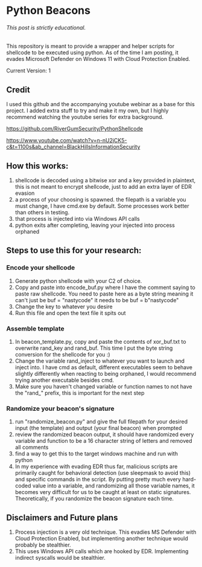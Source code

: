 # Python Beacons
###### This post is strictly educational.
This repository is meant to provide a wrapper and helper scripts for shellcode to be executed using python.
As of the time I am posting, it evades Microsoft Defender on Windows 11 with Cloud Protection Enabled.


Current Version: 1

## Credit
I used this github and the accompanying youtube webinar as a base for this project. I added extra stuff to try and make it my own, but I highly recommend watching the youtube series for extra background.

https://github.com/RiverGumSecurity/PythonShellcode

https://www.youtube.com/watch?v=n-nU2jCK5-c&t=1100s&ab_channel=BlackHillsInformationSecurity

## How this works:
1. shellcode is decoded using a bitwise xor and a key provided in plaintext, this is not meant to encrypt shellcode, just to add an extra layer of EDR evasion
2. a process of your choosing is spawned. the filepath is a variable you must change, I have cmd.exe by default. Some processes work better than others in testing.
3. that process is injected into via Windows API calls
4. python exits after completing, leaving your injected into process orphaned

## Steps to use this for your research:

### Encode your shellcode
1. Generate python shellcode with your C2 of choice.
2. Copy and paste into encode_buf.py where I have the comment saying to paste raw shellcode. You need to paste here as a byte string meaning it can't just be buf = "nastycode" it needs to be buf = b"nastycode"
3. Change the key to whatever you desire
4. Run this file and open the text file it spits out

### Assemble template
1. In beacon_template.py, copy and paste the contents of xor_buf.txt to overwrite rand_key and rand_buf. This time I put the byte string conversion for the shellcode for you :)
2. Change the variable rand_inject to whatever you want to launch and inject into. I have cmd as default, different executables seem to behave slightly differently when reacting to being orphaned, I would recommend trying another executable besides cmd.
3. Make sure you haven't changed variable or function names to not have the "rand_" prefix, this is important for the next step

### Randomize your beacon's signature
1. run "randomize_beacon.py" and give the full filepath for your desired input (the template) and output (your final beacon) when prompted
2. review the randomized beacon output, it should have randomized every variable and function to be a 16 character string of letters and removed all comments
3. find a way to get this to the target windows machine and run with python
4. In my experience with evading EDR thus far, malicious scripts are primarily caught for behavioral detection (use sleepmask to avoid this) and specific commands in the script. By putting pretty much every hard-coded value into a variable, and randomizing all those variable names, it becomes very difficult for us to be caught at least on static signatures. Theoretically, if you randomize the beacon signature each time.

## Disclaimers and Future plans
1. Process injection is a very old technique. This evadies MS Defender with Cloud Protection Enabled, but implementing another technique would probably be stealthier.
2. This uses Windows API calls which are hooked by EDR. Implementing indirect syscalls would be stealthier.

